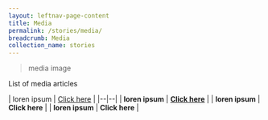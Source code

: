 ```yaml
---
layout: leftnav-page-content
title: Media
permalink: /stories/media/
breadcrumb: Media
collection_name: stories
---
```

> media image

List of media articles

| loren ipsum | [Click here](/media-content-placeholder/
) |
|--|--|
| **loren ipsum** | [**Click here**](/media-content-placeholder/
) |
| **loren ipsum** | **Click here** |
| **loren ipsum** | **Click here** |
